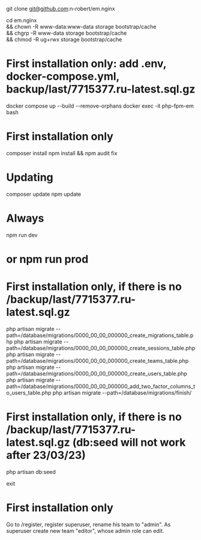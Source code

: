 git clone git@github.com:n-robert/em.nginx

cd em.nginx \
&& chown -R www-data:www-data storage bootstrap/cache \
&& chgrp -R www-data storage bootstrap/cache \
&& chmod -R ug+rwx storage bootstrap/cache

# First installation only: add .env, docker-compose.yml, backup/last/7715377.ru-latest.sql.gz

docker compose up --build --remove-orphans
docker exec -it php-fpm-em bash

# First installation only
composer install
npm install && npm audit fix
    
# Updating
composer update
npm update

# Always
npm run dev
# or npm run prod

# First installation only, if there is no /backup/last/7715377.ru-latest.sql.gz
php artisan migrate --path=/database/migrations/0000_00_00_000000_create_migrations_table.php
php artisan migrate --path=/database/migrations/0000_00_00_000000_create_sessions_table.php
php artisan migrate --path=/database/migrations/0000_00_00_000000_create_teams_table.php
php artisan migrate --path=/database/migrations/0000_00_00_000000_create_users_table.php
php artisan migrate --path=/database/migrations/0000_00_00_000000_add_two_factor_columns_to_users_table.php
php artisan migrate --path=/database/migrations/finish/

# First installation only, if there is no /backup/last/7715377.ru-latest.sql.gz (db:seed will not work after 23/03/23)
php artisan db:seed

exit

# First installation only
Go to /register, register superuser, rename his team to "admin". As superuser create new team "editor", 
whose admin role can edit.
